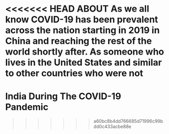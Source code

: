 <<<<<<< HEAD
ABOUT As we all know COVID-19 has been prevalent across the nation starting in 2019 in China and reaching the rest of the world shortly after. As someone who lives in the United States and similar to other countries who were not 
=======
# India During The COVID-19 Pandemic
>>>>>>> a60bc8b4dd766685d71996c99bdd0c433acbe88e
